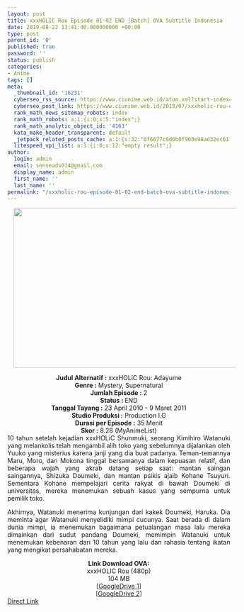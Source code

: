 ```yaml
---
layout: post
title: xxxHOLIC Rou Episode 01-02 END [Batch] OVA Subtitle Indonesia
date: 2019-08-22 13:41:40.000000000 +00:00
type: post
parent_id: '0'
published: true
password: ''
status: publish
categories:
- Anime
tags: []
meta:
  _thumbnail_id: '16231'
  cyberseo_rss_source: https://www.ciunime.web.id/atom.xml?start-index=3601&max-results=150
  cyberseo_post_link: https://www.ciunime.web.id/2019/07/xxxholic-rou-episode-01-02-end-batch.html
  rank_math_news_sitemap_robots: index
  rank_math_robots: a:1:{i:0;s:5:"index";}
  rank_math_analytic_object_id: '4163'
  kata_make_header_transparent: default
  _jetpack_related_posts_cache: a:1:{s:32:"8f6677c9d6b0f903e98ad32ec61f8deb";a:2:{s:7:"expires";i:1643922620;s:7:"payload";a:0:{}}}
  litespeed_vpi_list: a:1:{i:0;s:12:"empty result";}
author:
  login: admin
  email: senseads014@gmail.com
  display_name: admin
  first_name: ''
  last_name: ''
permalink: "/xxxholic-rou-episode-01-02-end-batch-ova-subtitle-indonesia/"
---
```

<div class="separator" style="clear: both; text-align: center;"><a href="https://1.bp.blogspot.com/-V_R3RR_Q5Vo/XTgc7hbwy2I/AAAAAAAAchk/JgsJcQzu9JIv8pSOtAT8Tol2GsfVTDlxQCLcBGAs/s1600/xxxHOLIC%2BRou.jpeg" imageanchor="1" style="margin-left: 1em; margin-right: 1em;"><img border="0" data-original-height="720" data-original-width="1280" height="360" src="{{ site.baseurl }}/assets/2019/08/xxxHOLIC%2BRou.jpeg" width="640" /></a></div>
<p>
<div style="text-align: center;"><b>Judul</b><b><b> Alternatif </b>:</b> xxxHOLiC Rou: Adayume</div>
<div style="text-align: center;"><b><b>Genre :</b></b> Mystery, Supernatural</div>
<div style="text-align: center;"><b>Jumlah Episode :</b> 2<br /><b>Status :&nbsp;</b>END<br /><b>Tanggal Tayang :</b> 23 April 2010 - 9 Maret 2011<br /><b>Studio Produksi :</b> Production I.G<br /><b>Durasi per Episode :</b> 35 Menit</div>
<div style="text-align: center;"><b>Skor :</b> 8.28 (MyAnimeList)</div>
<div style="text-align: center;"></div>
<div style="text-align: justify;"><span class="isi">10 tahun setelah kejadian xxxHOLiC Shunmuki, seorang Kimihiro Watanuki yang melankolis telah mengambil alih toko yang sebelumnya dijalankan oleh Yuuko yang misterius karena janji yang dia buat padanya. Teman-temannya Maru, Moro, dan Mokona tinggal bersamanya dalam kepuasan relatif, dan beberapa wajah yang akrab datang setiap saat: mantan saingan saingannya, Shizuka Doumeki, dan mantan psikis ajaib Kohane Tsuyuri. Sementara Kohane mempelajari cerita rakyat di bawah Doumeki di universitas, mereka menemukan sebuah kasus yang sempurna untuk pemilik toko.</p>
<p>Akhirnya, Watanuki menerima kunjungan dari kakek Doumeki, Haruka. Dia meminta agar Watanuki menyelidiki mimpi cucunya. Saat berada di dalam dunia mimpi, ia menemukan bagaimana petualangan masa lalu mereka dimainkan dari sudut pandang Doumeki, memimpin Watanuki untuk menemukan kebenaran dari 10 tahun yang lalu dan rahasia tentang ikatan yang mengikat persahabatan mereka.</span></div>
<div style="text-align: justify;"></div>
<div style="text-align: justify;"></div>
<div style="text-align: center;"><b>Link Download OVA:</b></div>
<div style="text-align: center;">xxxHOLIC Rou (480p)</div>
<div style="text-align: center;">
<div style="text-align: center;">
<div style="text-align: center;">104 MB</div>
<div style="text-align: center;">[<a href="https://drive.google.com/file/d/1yYKOGNlxuZw6h6JI30tEX2MgmwA2eiYl/view" target="_blank" rel="noopener">GoogleDrive 1</a>]<br />[<a href="https://drive.google.com/file/d/1E6M8sVwQ9G2qwaUQ-m8RZ5BrtUiPdzlj/view" target="_blank" rel="noopener">GoogleDrive 2</a>]</div>
</div>
</div>
<link rel="stylesheet" href="https://cdnjs.cloudflare.com/ajax/libs/font-awesome/4.7.0/css/font-awesome.min.css" />
<div class="divbtn"> <a href="https://handymansurrender.com/fihup8buzv?key=94550f7ce39444073321dde3b8782f97" class="btn"><i class="fa fa-download"></i> Direct Link</a> </div>
